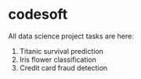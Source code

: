 # codesoft
All data science project tasks are here:
1. Titanic survival prediction
2. Iris flower classification
3. Credit card fraud detection 

